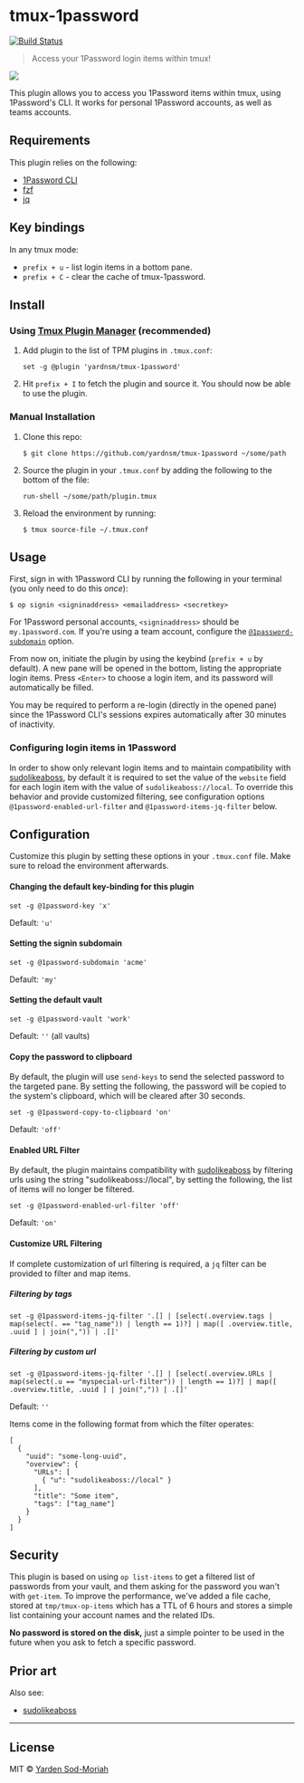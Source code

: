 # tmux-1password

[![Build Status](https://travis-ci.org/yardnsm/tmux-1password.svg?branch=master)](https://travis-ci.org/yardnsm/tmux-1password)

> Access your 1Password login items within tmux!

![](.github/screenshot.gif)

This plugin allows you to access you 1Password items within tmux, using 1Password's CLI. It works
for personal 1Password accounts, as well as teams accounts.

## Requirements

This plugin relies on the following:

- [1Password CLI](https://support.1password.com/command-line-getting-started/)
- [fzf](https://github.com/junegunn/fzf)
- [jq](https://stedolan.github.io/jq/)

## Key bindings

In any tmux mode:

- `prefix + u` - list login items in a bottom pane.
- `prefix + C` - clear the cache of tmux-1password.

## Install

### Using [Tmux Plugin Manager](https://github.com/tmux-plugins/tpm) (recommended)

1. Add plugin to the list of TPM plugins in `.tmux.conf`:

    ```
    set -g @plugin 'yardnsm/tmux-1password'
    ```

2. Hit `prefix + I` to fetch the plugin and source it. You should now be able to use the plugin.

### Manual Installation

1. Clone this repo:

    ```console
    $ git clone https://github.com/yardnsm/tmux-1password ~/some/path
    ```

2. Source the plugin in your `.tmux.conf` by adding the following to the bottom of the file:

    ```
    run-shell ~/some/path/plugin.tmux
    ```

3. Reload the environment by running:

    ```console
    $ tmux source-file ~/.tmux.conf
    ```

## Usage

First, sign in with 1Password CLI by running the following in your terminal (you only need to do
this *once*):

```console
$ op signin <signinaddress> <emailaddress> <secretkey>
```

For 1Password personal accounts, `<signinaddress>` should be `my.1password.com`. If you're using a
team account, configure the [`@1password-subdomain`](#setting-the-signin-subdomain) option.

From now on, initiate the plugin by using the keybind (`prefix + u` by default). A new pane will be
opened in the bottom, listing the appropriate login items. Press `<Enter>` to choose a login item,
and its password will automatically be filled.

You may be required to perform a re-login (directly in the opened pane) since the 1Password CLI's
sessions expires automatically after 30 minutes of inactivity.

### Configuring login items in 1Password

In order to show only relevant login items and to maintain compatibility with
[sudolikeaboss](https://github.com/ravenac95/sudolikeaboss), by default it is required to set the value of the
`website` field for each login item with the value of `sudolikeaboss://local`. To override this behavior and provide
customized filtering, see configuration options `@1password-enabled-url-filter` and `@1password-items-jq-filter` below.

## Configuration

Customize this plugin by setting these options in your `.tmux.conf` file. Make sure to reload the
environment afterwards.

#### Changing the default key-binding for this plugin

```
set -g @1password-key 'x'
```

Default: `'u'`

#### Setting the signin subdomain

```
set -g @1password-subdomain 'acme'
```

Default: `'my'`

#### Setting the default vault

```
set -g @1password-vault 'work'
```

Default: `''` (all vaults)

#### Copy the password to clipboard

By default, the plugin will use `send-keys` to send the selected password to the targeted pane. By
setting the following, the password will be copied to the system's clipboard, which will be cleared
after 30 seconds.

```
set -g @1password-copy-to-clipboard 'on'
```

Default: `'off'`

#### Enabled URL Filter

By default, the plugin maintains compatibility with [sudolikeaboss](https://github.com/ravenac95/sudolikeaboss) by
filtering urls using the string "sudolikeaboss://local", by setting the following, the list of items will no longer be
filtered.

```
set -g @1password-enabled-url-filter 'off'
```

Default: `'on'`

#### Customize URL Filtering

If complete customization of url filtering is required, a `jq` filter can be provided to filter and map
items.

##### Filtering by tags

```
set -g @1password-items-jq-filter '.[] | [select(.overview.tags | map(select(. == "tag_name")) | length == 1)?] | map([ .overview.title, .uuid ] | join(",")) | .[]'
```

##### Filtering by custom url

```
set -g @1password-items-jq-filter '.[] | [select(.overview.URLs | map(select(.u == "myspecial-url-filter")) | length == 1)?] | map([ .overview.title, .uuid ] | join(",")) | .[]'
```

Default: `''`

Items come in the following format from which the filter operates:

```
[
  {
    "uuid": "some-long-uuid",
    "overview": {
      "URLs": [
        { "u": "sudolikeaboss://local" }
      ],
      "title": "Some item",
      "tags": ["tag_name"]
    }
  }
]
```

## Security

This plugin is based on using `op list-items` to get a filtered list of passwords from your vault, and them asking for the password you wan't with `get-item`. To improve the performance, we've added a file cache, stored at `tmp/tmux-op-items` which has a TTL of 6 hours and stores a simple list containing your account names and the related IDs.

**No password is stored on the disk,** just a simple pointer to be used in the future when you ask to fetch a specific password.

## Prior art

Also see:

- [sudolikeaboss](https://github.com/ravenac95/sudolikeaboss)

---

## License

MIT © [Yarden Sod-Moriah](http://yardnsm.net/)

